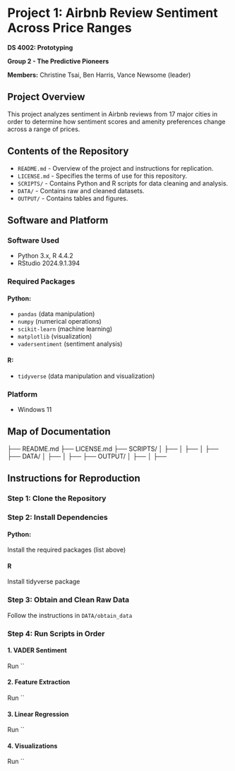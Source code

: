 # Project 1: Airbnb Review Sentiment Across Price Ranges

**DS 4002: Prototyping**

**Group 2 - The Predictive Pioneers** 

**Members:** Christine Tsai, Ben Harris, Vance Newsome (leader)

## Project Overview
This project analyzes sentiment in Airbnb reviews from 17 major cities in order to determine how sentiment scores and amenity preferences change across a range of prices. 

## Contents of the Repository
- `README.md` - Overview of the project and instructions for replication.
- `LICENSE.md` - Specifies the terms of use for this repository.
- `SCRIPTS/` - Contains Python and R scripts for data cleaning and analysis.
- `DATA/` - Contains raw and cleaned datasets.
- `OUTPUT/` - Contains tables and figures.

## Software and Platform
### Software Used
- Python 3.x, R 4.4.2
- RStudio 2024.9.1.394
### Required Packages
#### Python: 
- `pandas` (data manipulation)
- `numpy` (numerical operations)
- `scikit-learn` (machine learning)
- `matplotlib` (visualization)
- `vadersentiment` (sentiment analysis)
#### R:
- `tidyverse` (data manipulation and visualization)
### Platform
- Windows 11

## Map of Documentation
├── README.md
├── LICENSE.md
├── SCRIPTS/
│   ├── 
│   ├── 
│   ├── 
├── DATA/
│   ├── 
│   ├──
├── OUTPUT/
│   ├── 
│   ├── 


## Instructions for Reproduction
### Step 1: Clone the Repository
### Step 2: Install Dependencies
#### Python:
Install the required packages (list above)
#### R
Install tidyverse package
### Step 3: Obtain and Clean Raw Data 
Follow the instructions in `DATA/obtain_data`
### Step 4: Run Scripts in Order
#### 1. VADER Sentiment
Run ``
#### 2. Feature Extraction
Run ``
#### 3. Linear Regression
Run ``
#### 4. Visualizations
Run ``

